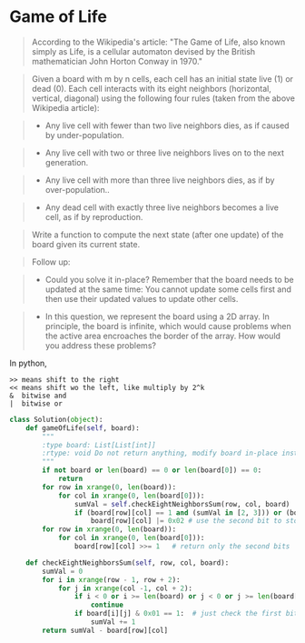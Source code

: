 # Game of Life

> According to the Wikipedia's article: "The Game of Life, also known simply as Life, is a cellular automaton devised by the British mathematician John Horton Conway in 1970."

> Given a board with m by n cells, each cell has an initial state live (1) or dead (0). Each cell interacts with its eight neighbors (horizontal, vertical, diagonal) using the following four rules (taken from the above Wikipedia article):

> * Any live cell with fewer than two live neighbors dies, as if caused by under-population.

> * Any live cell with two or three live neighbors lives on to the next generation.

> * Any live cell with more than three live neighbors dies, as if by over-population..

> * Any dead cell with exactly three live neighbors becomes a live cell, as if by reproduction.

> Write a function to compute the next state (after one update) of the board given its current state.

> Follow up: 

> * Could you solve it in-place? Remember that the board needs to be updated at the same time: You cannot update some cells first and then use their updated values to update other cells.

> * In this question, we represent the board using a 2D array. In principle, the board is infinite, which would cause problems when the active area encroaches the border of the array. How would you address these problems?

In python,

```
>> means shift to the right
<< means shift wo the left, like multiply by 2^k
&  bitwise and
|  bitwise or
```

```Python
class Solution(object):
    def gameOfLife(self, board):
        """
        :type board: List[List[int]]
        :rtype: void Do not return anything, modify board in-place instead.
        """
        if not board or len(board) == 0 or len(board[0]) == 0:
            return
        for row in xrange(0, len(board)):
            for col in xrange(0, len(board[0])):
                sumVal = self.checkEightNeighborsSum(row, col, board)
                if (board[row][col] == 1 and (sumVal in [2, 3])) or (board[row][col] == 0 and sumVal == 3):
                    board[row][col] |= 0x02 # use the second bit to store results
        for row in xrange(0, len(board)):
            for col in xrange(0, len(board[0])):
                board[row][col] >>= 1   # return only the second bits

    def checkEightNeighborsSum(self, row, col, board):
        sumVal = 0
        for i in xrange(row - 1, row + 2):
            for j in xrange(col -1, col + 2):
                if i < 0 or i >= len(board) or j < 0 or j >= len(board[0]):
                    continue
                if board[i][j] & 0x01 == 1:  # just check the first bit
                    sumVal += 1
        return sumVal - board[row][col]
```
